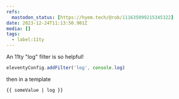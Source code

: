```yaml
---
refs:
  mastodon_status: [https://hyem.tech/@rob/111635099215345322]
date: 2023-12-24T11:13:50.901Z
media: []
tags:
  - label:11ty
---
```


An 11ty "log" filter is so helpful!

```js
eleventyConfig.addFilter('log', console.log)
```

then in a template

```html
{{ someValue | log }}
```
